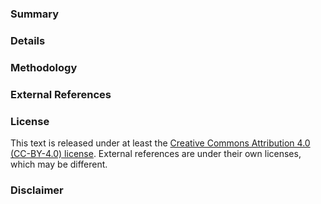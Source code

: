 <!--
publication-state: [draft | published]
access: [public | private/<ORG>]
author: [name <email>]
domain: [security]
methodology-summary: [any of static-analysis;code-review;web-search]
opinion: [secure | insecure | partially-secure]
package-urls:
- "<PACKAGE URL>"
- "<PACKAGE URL>"
review-date: <YYYY-MM-DD>
scope: [implementation/full | implementation/partial | non-implementation]
schema-version: 1.0
severity: [critical | important | moderate | low | defense-in-depth | informational | not-applicable]
SPDX-License-Identifier: CC-BY-4.0
-->

### Summary

<!-- [Required]
	Add a summary of the review. It can be as simple as,
	"There were no notable findings." This section should be
	no more than one short paragraph.
-->

### Details

<!-- [Optional]
	Use this section to describe any findings and to provide
	additional information. It can be as long as you'd like.
-->

### Methodology

<!-- [Required]
	This section describes what was actually done when performing
	the methodology.
-->

### External References

<!-- [Optional]
	If the security review was conducted by a third-party or published
	at an external location, include a reference to that assessment. You
	can also reference external URLs for any other purpose.
-->

### License

This text is released under at least the
[Creative Commons Attribution 4.0 (CC-BY-4.0) license](https://creativecommons.org/licenses/by/4.0/legalcode.txt).
External references are under their own licenses, which may be different.

### Disclaimer

<!-- [Required]
	The default text is:
All security reviews are conducted on a "best-effort" basis against a software
component at a point in time. We make no guarantees that any review will be accurate
or complete. If you dispute any content within a review, feel free to open an issue
or submit a pull request with a correction or improvement.
-->
